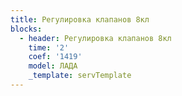 ```yaml
---
title: Регулировка клапанов 8кл
blocks:
  - header: Регулировка клапанов 8кл
    time: '2'
    coef: '1419'
    model: ЛАДА
    _template: servTemplate
---
```

        